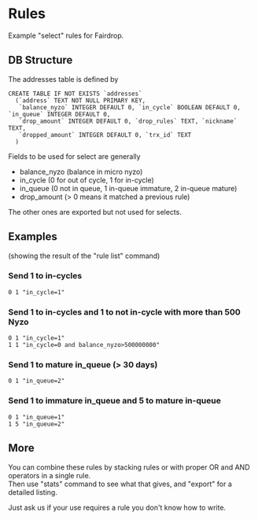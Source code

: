 # Rules

Example "select" rules for Fairdrop.

## DB Structure

The addresses table is defined by

```
CREATE TABLE IF NOT EXISTS `addresses` 
  (`address` TEXT NOT NULL PRIMARY KEY,
   `balance_nyzo` INTEGER DEFAULT 0, `in_cycle` BOOLEAN DEFAULT 0, `in_queue` INTEGER DEFAULT 0,
   `drop_amount` INTEGER DEFAULT 0, `drop_rules` TEXT, `nickname` TEXT,
   `dropped_amount` INTEGER DEFAULT 0, `trx_id` TEXT
  )
```

Fields to be used for select are generally 
- balance_nyzo (balance in micro nyzo)
- in_cycle (0 for out of cycle, 1 for in-cycle)
- in_queue (0 not in queue, 1 in-queue immature, 2 in-queue mature) 
- drop_amount (> 0 means it matched a previous rule)

The other ones are exported but not used for selects.

## Examples

(showing the result of the "rule list" command)

### Send 1 to in-cycles

```
0 1 "in_cycle=1"
```


### Send 1 to in-cycles and 1 to not in-cycle with more than 500 Nyzo

```
0 1 "in_cycle=1"
1 1 "in_cycle=0 and balance_nyzo>500000000"
```
 
### Send 1 to mature in_queue (> 30 days)
 
```
0 1 "in_queue=2"
```

### Send 1 to immature in_queue and 5 to mature in-queue
 
```
0 1 "in_queue=1"
1 5 "in_queue=2"
```

## More

You can combine these rules by stacking rules or with proper OR and AND operators in a single rule.  
Then use "stats" command to see what that gives, and "export" for a detailed listing. 

Just ask us if your use requires a rule you don't know how to write. 

